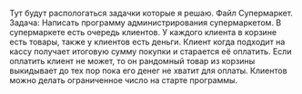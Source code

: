 Тут будут распологаться задачки которые я решаю.
Файл Супермаркет.
Задача:
Написать программу администрирования супермаркетом.
В супермаркете есть очередь клиентов.
У каждого клиента в корзине есть товары, также у клиентов есть деньги.
Клиент когда подходит на кассу получает итоговую сумму покупки и старается её оплатить.
Если оплатить клиент не может, то он рандомный товар из корзины выкидывает до тех пор пока его денег не хватит для оплаты.
Клиентов можно делать ограниченное число на старте программы.
